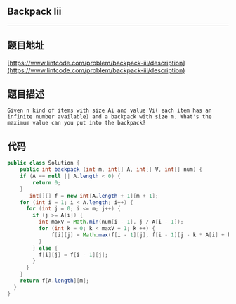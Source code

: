 ## Backpack Iii

----
## 题目地址

[https://www.lintcode.com/problem/backpack-iii/description](https://www.lintcode.com/problem/backpack-iii/description)

## 题目描述

```text
Given n kind of items with size Ai and value Vi( each item has an infinite number available) and a backpack with size m. What's the maximum value can you put into the backpack?
```

## 代码

```java
public class Solution {
    public int backpack (int m, int[] A, int[] V, int[] num) {
    if (A == null || A.length < 0) {
        return 0;
    }
       int[][] f = new int[A.length + 1][m + 1];
    for (int i = 1; i < A.length; i++) {
      for (int j = 0; i <= m; j++) {
        if (j >= A[i]) {
          int maxV = Math.min(num[i - 1], j / A[i - 1]);
          for (int k = 0; k < maxV + 1; k ++) {
              f[i][j] = Math.max(f[i - 1][j], f[i - 1][j - k * A[i] + k * V[i]);
          }
        } else {
          f[i][j] = f[i - 1][j];
        }
      }
    }
    return f[A.length][m];
  }
}
```

